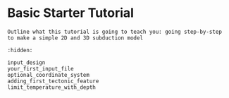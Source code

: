 Basic Starter Tutorial
========================

```{todo}
Outline what this tutorial is going to teach you: going step-by-step to make a simple 2D and 3D subduction model
```

```{toctree}
:hidden:

input_design
your_first_input_file
optional_coordinate_system
adding_first_tectonic_feature
limit_temperature_with_depth
```

